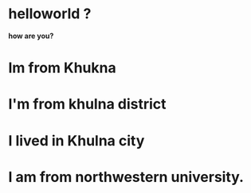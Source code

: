 # helloworld ?
**how are you?**
# Im from Khukna 
# I'm from khulna district
# I lived in Khulna city
# I am from northwestern university.


